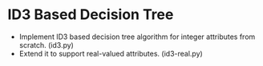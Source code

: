 # ID3 Based Decision Tree
- Implement ID3 based decision tree algorithm for integer attributes from scratch. (id3.py)
- Extend it to support real-valued attributes. (id3-real.py)
